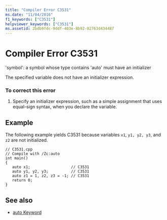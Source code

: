 ```yaml
---
title: "Compiler Error C3531"
ms.date: "11/04/2016"
f1_keywords: ["C3531"]
helpviewer_keywords: ["C3531"]
ms.assetid: 2bdb9fdc-9ddf-403e-8b92-02763d434487
---
```

# Compiler Error C3531

'symbol': a symbol whose type contains 'auto' must have an initializer

The specified variable does not have an initializer expression.

### To correct this error

1. Specify an initializer expression, such as a simple assignment that uses equal-sign syntax, when you declare the variable.

## Example

The following example yields C3531 because variables `x1`, `y1, y2, y3`, and `z2` are not initialized.

```
// C3531.cpp
// Compile with /Zc:auto
int main()
{
   auto x1;                  // C3531
   auto y1, y2, y3;          // C3531
   auto z1 = 1, z2, z3 = -1; // C3531
   return 0;
}
```

## See also

- [auto Keyword](../../cpp/auto-keyword.md)
